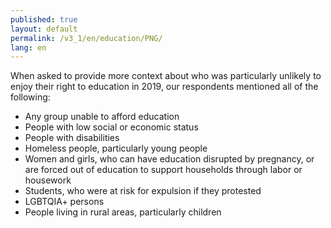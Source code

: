 ```yaml
---
published: true
layout: default
permalink: /v3_1/en/education/PNG/
lang: en
---
```

When asked to provide more context about who was particularly unlikely to enjoy their right to education in 2019, our respondents mentioned all of the following:

- Any group unable to afford education 
- People with low social or economic status  
- People with disabilities  
- Homeless people, particularly young people 
- Women and girls, who can have education disrupted by pregnancy, or are forced out of education to support households through labor or housework
- Students, who were at risk for expulsion if they protested  
- LGBTQIA+ persons  
- People living in rural areas, particularly children
